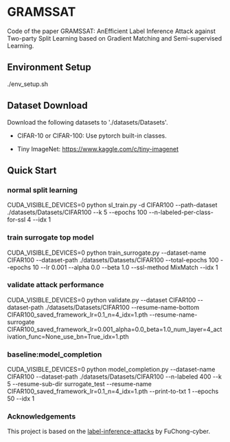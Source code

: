 # GRAMSSAT
Code of the paper GRAMSSAT: AnEfficient Label Inference Attack against Two-party Split Learning based on Gradient Matching and Semi-supervised Learning.

## Environment Setup
./env_setup.sh

## Dataset Download
Download the following datasets to './datasets/Datasets'.

- CIFAR-10 or CIFAR-100:
        Use pytorch built-in classes.

- Tiny ImageNet:
        https://www.kaggle.com/c/tiny-imagenet

## Quick Start
### normal split learning
CUDA_VISIBLE_DEVICES=0 python sl_train.py -d CIFAR100 --path-dataset ./datasets/Datasets/CIFAR100  --k 5 --epochs 100 --n-labeled-per-class-for-ssl 4 --idx 1

### train surrogate top model
CUDA_VISIBLE_DEVICES=0 python train_surrogate.py --dataset-name CIFAR100 --dataset-path ./datasets/Datasets/CIFAR100 --total-epochs 100 --epochs 10 --lr 0.001 --alpha 0.0 --beta 1.0 --ssl-method MixMatch --idx 1

### validate attack performance
CUDA_VISIBLE_DEVICES=0 python validate.py --dataset CIFAR100 --dataset-path ./datasets/Datasets/CIFAR100 --resume-name-bottom CIFAR100_saved_framework_lr=0.1_n=4_idx=1.pth --resume-name-surrogate CIFAR100_saved_framework_lr=0.001_alpha=0.0_beta=1.0_num_layer=4_activation_func=None_use_bn=True_idx=1.pth

### baseline:model_completion
CUDA_VISIBLE_DEVICES=0 python model_completion.py --dataset-name CIFAR100 --dataset-path ./datasets/Datasets/CIFAR100 --n-labeled 400 --k 5 --resume-sub-dir surrogate_test --resume-name CIFAR100_saved_framework_lr=0.1_n=4_idx=1.pth --print-to-txt 1 --epochs 50 --idx 1

### Acknowledgements
This project is based on the [label-inference-attacks](https://github.com/FuChong-cyber/label-inference-attacks.git) by FuChong-cyber.